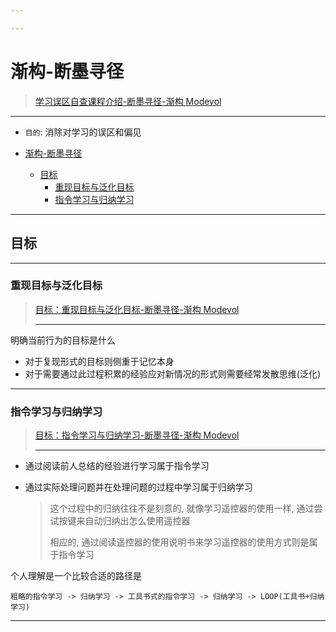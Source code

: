 ```yaml
---

---
```


# 渐构-断墨寻径

> [学习误区自查课程介绍-断墨寻径-渐构 Modevol](https://www.modevol.com/episode/ckx8eb99w000501l2ewyt2kto)

---

- `目的`: 消除对学习的误区和偏见

- [渐构-断墨寻径](#渐构-断墨寻径)
  - [目标](#目标)
    - [重现目标与泛化目标](#重现目标与泛化目标)
    - [指令学习与归纳学习](#指令学习与归纳学习)


---

## 目标

---

### 重现目标与泛化目标

> [目标：重现目标与泛化目标-断墨寻径-渐构 Modevol](https://www.modevol.com/episode/ckx8iqz7a000b01l21i3f1dcb)
>
> ---

明确当前行为的目标是什么

- 对于复现形式的目标则侧重于记忆本身
- 对于需要通过此过程积累的经验应对新情况的形式则需要经常发散思维(泛化)

---

### 指令学习与归纳学习

> [目标：指令学习与归纳学习-断墨寻径-渐构 Modevol](https://www.modevol.com/episode/ckx8iskqs000g01l26k4j0txk)
>
> ---

- 通过阅读前人总结的经验进行学习属于指令学习

- 通过实际处理问题并在处理问题的过程中学习属于归纳学习

  > 这个过程中的归纳往往不是刻意的, 就像学习遥控器的使用一样, 通过尝试按键来自动归纳出怎么使用遥控器
  >
  > 相应的, 通过阅读遥控器的使用说明书来学习遥控器的使用方式则是属于指令学习

个人理解是一个比较合适的路径是

`粗略的指令学习 -> 归纳学习 -> 工具书式的指令学习 -> 归纳学习 -> LOOP(工具书+归纳学习)`

---



